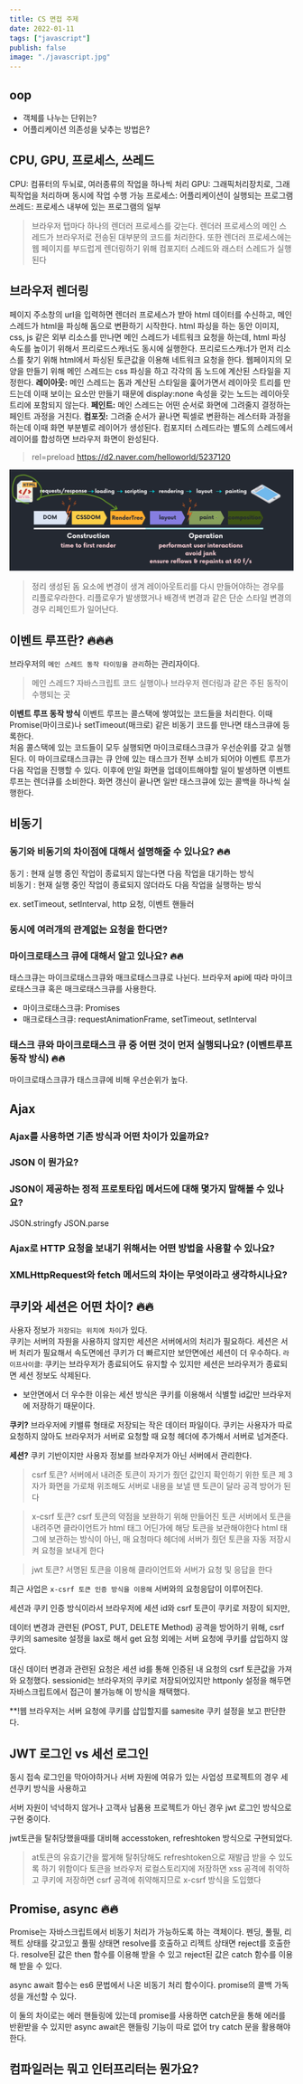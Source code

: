 ```yaml
---
title: CS 면접 주제
date: 2022-01-11
tags: ["javascript"]
publish: false
image: "./javascript.jpg"
---
```


## oop

- 객체를 나누는 단위는?
- 어플리케이션 의존성을 낮추는 방법은?

## CPU, GPU, 프로세스, 쓰레드

CPU: 컴퓨터의 두뇌로, 여러종류의 작업을 하나씩 처리
GPU: 그래픽처리장치로, 그래픽작업을 처리하며 동시에 작업 수행 가능
프로세스: 어플리케이션이 실행되는 프로그램
쓰레드: 프로세스 내부에 있는 프로그램의 일부

> 브라우저 탭마다 하나의 렌더러 프로세스를 갖는다.
> 렌더러 프로세스의 메인 스레드가 브라우저로 전송된 대부분의 코드를 처리한다.
> 또한 렌더러 프로세스에는 웹 페이지를 부드럽게 렌더링하기 위해 컴포지터 스레드와 래스터 스레드가 실행된다

## 브라우저 렌더링

페이지 주소창의 url을 입력하면 렌더러 프로세스가 받아 html 데이터를 수신하고, 메인 스레드가 html을 파싱해 돔으로 변환하기 시작한다.
html 파싱을 하는 동안 이미지, css, js 같은 외부 리소스를 만나면 메인 스레드가 네트워크 요청을 하는데, html 파싱 속도를 높이기 위해서 프리로드스캐너도 동시에 실행한다. 프리로드스캐너가 먼저 리소스를 찾기 위해 html에서 파싱된 토큰값을 이용해 네트워크 요청을 한다.
웹페이지의 모양을 만들기 위해 메인 스레드는 css 파싱을 하고 각각의 돔 노드에 계산된 스타일을 지정한다.
**레이아웃:** 메인 스레드는 돔과 계산된 스타일을 훑어가면서 레이아웃 트리를 만드는데 이때 보이는 요소만 만들기 때문에 display:none 속성을 갖는 노드는 레이아웃 트리에 포함되지 않는다.
**페인트:** 메인 스레드는 어떤 순서로 화면에 그려줄지 결정하는 페인트 과정을 거친다.
**컴포짓:** 그려줄 순서가 끝나면 픽셀로 변환하는 레스터화 과정을 하는데 이때 화면 부분별로 레이어가 생성된다.
컴포지터 스레드라는 별도의 스레드에서 레이어를 합성하면 브라우저 화면이 완성된다.

> rel=preload
> https://d2.naver.com/helloworld/5237120

![브라우저 렌더링](./browser_render.png)

> 정리
> 생성된 돔 요소에 변경이 생겨 레이아웃트리를 다시 만들어야하는 경우를 리플로우라한다.
> 리플로우가 발생했거나 배경색 변경과 같은 단순 스타일 변경의 경우 리페인트가 일어난다.

## 이벤트 루프란? 🔥🔥🔥

브라우저의 `메인 스레드 동작 타이밍을 관리`하는 관리자이다.

> 메인 스레드? 자바스크립트 코드 실행이나 브라우저 렌더링과 같은 주된 동작이 수행되는 곳

**이벤트 루프 동작 방식**
이벤트 루프는 콜스택에 쌓여있는 코드들을 처리한다. 이때 Promise(마이크로)나 setTimeout(매크로) 같은 비동기 코드를 만나면 태스크큐에 등록한다.  
처음 콜스택에 있는 코드들이 모두 실행되면 마이크로태스크큐가 우선순위를 갖고 실행된다. 이 마이크로태스크큐는 큐 안에 있는 태스크가 전부 소비가 되어야 이벤트 루프가 다음 작업을 진행할 수 있다.
이후에 만일 화면을 업데이트해야할 일이 발생하면 이벤트루프는 렌더큐를 소비한다.
화면 갱신이 끝나면 일반 태스크큐에 있는 콜백을 하나씩 실행한다.

## 비동기

### 동기와 비동기의 차이점에 대해서 설명해줄 수 있나요? 🔥🔥

동기 : 현재 실행 중인 작업이 종료되지 않는다면 다음 작업을 대기하는 방식  
비동기 : 현재 실행 중인 작업이 종료되지 않더라도 다음 작업을 실행하는 방식

ex. setTimeout, setInterval, http 요청, 이벤트 핸들러

### 동시에 여러개의 관계없는 요청을 한다면?

### 마이크로태스크 큐에 대해서 알고 있나요? 🔥🔥

태스크큐는 마이크로태스크큐와 매크로태스크큐로 나뉜다.
브라우저 api에 따라 마이크로태스크큐 혹은 매크로태스크큐를 사용한다.

- 마이크로태스크큐: Promises
- 매크로태스크큐: requestAnimationFrame, setTimeout, setInterval

### 태스크 큐와 마이크로태스크 큐 중 어떤 것이 먼저 실행되나요? (이벤트루프 동작 방식) 🔥🔥

마이크로태스크큐가 태스크큐에 비해 우선순위가 높다.

## Ajax

### Ajax를 사용하면 기존 방식과 어떤 차이가 있을까요?

### JSON 이 뭔가요?

### JSON이 제공하는 정적 프로토타입 메서드에 대해 몇가지 말해볼 수 있나요?

JSON.stringfy
JSON.parse

### Ajax로 HTTP 요청을 보내기 위해서는 어떤 방법을 사용할 수 있나요?

### XMLHttpRequest와 fetch 메서드의 차이는 무엇이라고 생각하시나요?

## 쿠키와 세션은 어떤 차이? 🔥🔥

사용자 정보가 `저장되는 위치에 차이`가 있다.  
쿠키는 서버의 자원을 사용하지 않지만 세션은 서버에서의 처리가 필요하다.
세션은 서버 처리가 필요해서 속도면에선 쿠키가 더 빠르지만 보안면에선 세션이 더 우수하다.
`라이프사이클`: 쿠키는 브라우저가 종료되어도 유지할 수 있지만 세션은 브라우저가 종료되면 세션 정보도 삭제된다.

- 보안면에서 더 우수한 이유는 세션 방식은 쿠키를 이용해서 식별할 id값만 브라우저에 저장하기 때문이다.

**쿠키?**
브라우저에 키밸류 형태로 저장되는 작은 데이터 파일이다.
쿠키는 사용자가 따로 요청하지 않아도 브라우저가 서버로 요청할 때 요청 헤더에 추가해서 서버로 넘겨준다.

**세션?**
쿠키 기반이지만 사용자 정보를 브라우저가 아닌 서버에서 관리한다.

> csrf 토큰?
> 서버에서 내려준 토큰이 자기가 줬던 값인지 확인하기 위한 토큰
> 제 3자가 화면을 가로채 위조해도 서버로 내용을 보낼 땐 토큰이 달라 공격 방어가 된다

> x-csrf 토큰?
> csrf 토큰의 약점을 보완하기 위해 만들어진 토큰
> 서버에서 토큰을 내려주면 클라이언트가 html 태그 어딘가에 해당 토큰을 보관해야한다
> html 태그에 보관하는 방식이 아닌, 매 요청마다 헤더에 서버가 줬던 토큰을 자동 저장시켜 요청을 보내게 한다

> jwt 토큰?
> 서명된 토큰을 이용해 클라이언트와 서버가 요청 및 응답을 한다

최근 사업은 `x-csrf 토큰 인증 방식을 이용해` 서버와의 요청응답이 이루어진다.

세션과 쿠키 인증 방식이라서 브라우저에 세션 id와 csrf 토큰이 쿠키로 저장이 되지만,

데이터 변경과 관련된 (POST, PUT, DELETE Method) 공격을 방어하기 위해,
csrf 쿠키의 samesite 설정을 lax로 해서 get 요청 외에는 서버 요청에 쿠키를 삽입하지 않았다.

대신 데이터 변경과 관련된 요청은 세션 id를 통해 인증된 내 요청의 csrf 토큰값을 가져와 요청했다. sessionid는 브라우저의 쿠키로 저장되어있지만 httponly 설정을 해두면 자바스크립트에서 접근이 불가능해 이 방식을 채택했다.

\*\*!웹 브라우저는 서버 요청에 쿠키를 삽입할지를 samesite 쿠키 설정을 보고 판단한다.

## JWT 로그인 vs 세선 로그인

동시 접속 로그인을 막아야하거나 서버 자원에 여유가 있는 사업성 프로젝트의 경우 세션쿠키 방식을 사용하고

서버 자원이 넉넉하지 않거나 고객사 납품용 프로젝트가 아닌 경우 jwt 로그인 방식으로 구현 중이다.

jwt토큰을 탈취당했을때를 대비해 accesstoken, refreshtoken 방식으로 구현되었다.

> at토큰의 유효기간을 짧게해 탈취당해도 refreshtoken으로 재발급 받을 수 있도록 하기 위함이다
> 토큰을 브라우저 로컬스토리지에 저장하면 xss 공격에 취약하고 쿠키에 저장하면 csrf 공격에 취약해지므로 x-csrf 방식을 도입했다

## Promise, async 🔥🔥

Promise는 자바스크립트에서 비동기 처리가 가능하도록 하는 객체이다.
펜딩, 풀필, 리젝트 상태를 갖고있고 풀필 상태면 resolve를 호출하고 리젝트 상태면 reject를 호출한다. resolve된 값은 then 함수를 이용해 받을 수 있고 reject된 값은 catch 함수를 이용해 받을 수 있다.

async await 함수는 es6 문법에서 나온 비동기 처리 함수이다.
promise의 콜백 가독성을 개선할 수 있다.

이 둘의 차이로는 에러 핸들링에 있는데 promise를 사용하면 catch문을 통해 에러를 반환받을 수 있지만 async await은 핸들링 기능이 따로 없어 try catch 문을 활용해야 한다.

## 컴파일러는 뭐고 인터프리터는 뭔가요?

